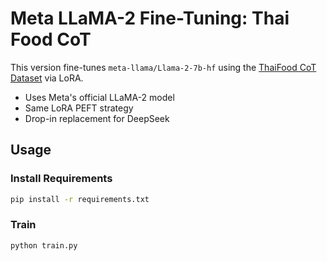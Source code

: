 # Meta LLaMA-2 Fine-Tuning: Thai Food CoT

This version fine-tunes `meta-llama/Llama-2-7b-hf` using the [ThaiFood CoT Dataset](https://huggingface.co/datasets/Adun/thaifood-cot) via LoRA.


- Uses Meta's official LLaMA-2 model
- Same LoRA PEFT strategy
- Drop-in replacement for DeepSeek

## Usage

### Install Requirements
```bash
pip install -r requirements.txt
```

### Train
```bash
python train.py
```